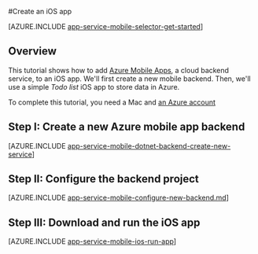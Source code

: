<properties
	pageTitle="Create an iOS app on Azure App Service Mobile Apps | Azure"
	description="Follow this tutorial to get started with using Azure mobile app backends for iOS development in Objective-C or Swift"
	services="app-service\mobile"
	documentationCenter="ios"
	authors="yuaxu"
	manager="yochayk"
	editor=""/>

<tags
	ms.service="app-service-mobile"
	ms.workload="na"
	ms.tgt_pltfrm="mobile-ios"
	ms.devlang="objective-c"
	ms.topic="hero-article"
	ms.date="10/01/2016"
	ms.author="yuaxu"/>

#Create an iOS app

[AZURE.INCLUDE [app-service-mobile-selector-get-started](../../includes/app-service-mobile-selector-get-started.md)]

## Overview

This tutorial shows how to add [Azure Mobile Apps](/documentation/articles/app-service-mobile-value-prop/), a cloud backend service, to an iOS app. We'll first create a new mobile backend. Then, we'll use a simple _Todo list_ iOS app to store data in Azure.

To complete this tutorial, you need a Mac and [an Azure account](/pricing/1rmb-trial/)


## Step I: Create a new Azure mobile app backend

[AZURE.INCLUDE [app-service-mobile-dotnet-backend-create-new-service](../../includes/app-service-mobile-dotnet-backend-create-new-service.md)]

## Step II: Configure the backend project

[AZURE.INCLUDE [app-service-mobile-configure-new-backend.md](../../includes/app-service-mobile-configure-new-backend.md)]

## Step III: Download and run the iOS app

[AZURE.INCLUDE [app-service-mobile-ios-run-app](../../includes/app-service-mobile-ios-run-app.md)]


<!-- Images. -->

<!-- URLs -->
[Azure portal]: https://portal.azure.cn/
[Xcode]: https://go.microsoft.com/fwLink/p/?LinkID=266532
[Visual Studio Community 2013]: https://go.microsoft.com/fwLink/p/?LinkID=534203
